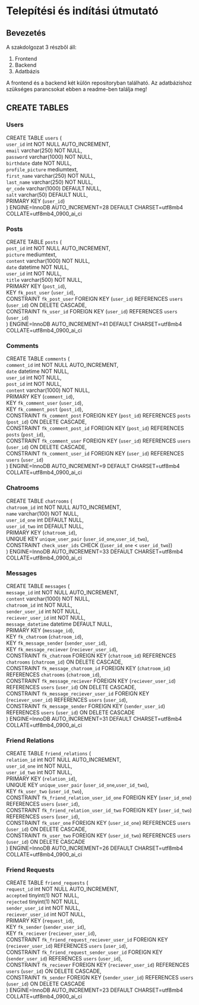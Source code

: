 # Telepítési és indítási útmutató
## Bevezetés
A szakdolgozat 3 részből áll:
1. Frontend
2. Backend
3. Adatbázis

A frontend és a backend két külön repositoryban található. Az adatbázishoz szükséges parancsokat ebben a readme-ben találja meg!

## CREATE TABLES

### Users
CREATE TABLE `users` (<br>
  `user_id` int NOT NULL AUTO_INCREMENT,<br>
  `email` varchar(250) NOT NULL,<br>
  `password` varchar(1000) NOT NULL,<br>
  `birthdate` date NOT NULL,<br>
  `profile_picture` mediumtext,<br>
  `first_name` varchar(250) NOT NULL,<br>
  `last_name` varchar(250) NOT NULL,<br>
  `qr_code` varchar(1000) DEFAULT NULL,<br>
  `salt` varchar(50) DEFAULT NULL,<br>
  PRIMARY KEY (`user_id`)<br>
) ENGINE=InnoDB AUTO_INCREMENT=28 DEFAULT CHARSET=utf8mb4 COLLATE=utf8mb4_0900_ai_ci<br>

### Posts
CREATE TABLE `posts` (<br>
  `post_id` int NOT NULL AUTO_INCREMENT,<br>
  `picture` mediumtext,<br>
  `content` varchar(1000) NOT NULL,<br>
  `date` datetime NOT NULL,<br>
  `user_id` int NOT NULL,<br>
  `title` varchar(500) NOT NULL,<br>
  PRIMARY KEY (`post_id`),<br>
  KEY `fk_post_user` (`user_id`),<br>
  CONSTRAINT `fk_post_user` FOREIGN KEY (`user_id`) REFERENCES `users` (`user_id`) ON DELETE CASCADE,<br>
  CONSTRAINT `fk_user_id` FOREIGN KEY (`user_id`) REFERENCES `users` (`user_id`)<br>
) ENGINE=InnoDB AUTO_INCREMENT=41 DEFAULT CHARSET=utf8mb4 COLLATE=utf8mb4_0900_ai_ci<br>

### Comments
CREATE TABLE `comments` (<br>
  `comment_id` int NOT NULL AUTO_INCREMENT,<br>
  `date` datetime NOT NULL,<br>
  `user_id` int NOT NULL,<br>
  `post_id` int NOT NULL,<br>
  `content` varchar(1000) NOT NULL,<br>
  PRIMARY KEY (`comment_id`),<br>
  KEY `fk_comment_user` (`user_id`),<br>
  KEY `fk_comment_post` (`post_id`),<br>
  CONSTRAINT `fk_comment_post` FOREIGN KEY (`post_id`) REFERENCES `posts` (`post_id`) ON DELETE CASCADE,<br>
  CONSTRAINT `fk_comment_post_id` FOREIGN KEY (`post_id`) REFERENCES `posts` (`post_id`),<br>
  CONSTRAINT `fk_comment_user` FOREIGN KEY (`user_id`) REFERENCES `users` (`user_id`) ON DELETE CASCADE,<br>
  CONSTRAINT `fk_comment_user_id` FOREIGN KEY (`user_id`) REFERENCES `users` (`user_id`)<br>
) ENGINE=InnoDB AUTO_INCREMENT=9 DEFAULT CHARSET=utf8mb4 COLLATE=utf8mb4_0900_ai_ci<br>

### Chatrooms<br>
CREATE TABLE `chatrooms` (<br>
  `chatroom_id` int NOT NULL AUTO_INCREMENT,<br>
  `name` varchar(100) NOT NULL,<br>
  `user_id_one` int DEFAULT NULL,<br>
  `user_id_two` int DEFAULT NULL,<br>
  PRIMARY KEY (`chatroom_id`),<br>
  UNIQUE KEY `unique_user_pair` (`user_id_one`,`user_id_two`),<br>
  CONSTRAINT `check_user_ids` CHECK ((`user_id_one` < `user_id_two`))<br>
) ENGINE=InnoDB AUTO_INCREMENT=33 DEFAULT CHARSET=utf8mb4 COLLATE=utf8mb4_0900_ai_ci<br>

### Messages<br>
 CREATE TABLE `messages` (<br>
  `message_id` int NOT NULL AUTO_INCREMENT,<br>
  `content` varchar(1000) NOT NULL,<br>
  `chatroom_id` int NOT NULL,<br>
  `sender_user_id` int NOT NULL,<br>
  `reciever_user_id` int NOT NULL,<br>
  `message_datetime` datetime DEFAULT NULL,<br>
  PRIMARY KEY (`message_id`),<br>
  KEY `fk_chatroom` (`chatroom_id`),<br>
  KEY `fk_message_sender` (`sender_user_id`),<br>
  KEY `fk_message_reciever` (`reciever_user_id`),<br>
  CONSTRAINT `fk_chatroom` FOREIGN KEY (`chatroom_id`) REFERENCES `chatrooms` (`chatroom_id`) ON DELETE CASCADE,<br>
  CONSTRAINT `fk_message_chatroom_id` FOREIGN KEY (`chatroom_id`) REFERENCES `chatrooms` (`chatroom_id`),<br>
  CONSTRAINT `fk_message_reciever` FOREIGN KEY (`reciever_user_id`) REFERENCES `users` (`user_id`) ON DELETE CASCADE,<br>
  CONSTRAINT `fk_message_reciever_user_id` FOREIGN KEY (`reciever_user_id`) REFERENCES `users` (`user_id`),<br>
  CONSTRAINT `fk_message_sender` FOREIGN KEY (`sender_user_id`) REFERENCES `users` (`user_id`) ON DELETE CASCADE<br>
) ENGINE=InnoDB AUTO_INCREMENT=31 DEFAULT CHARSET=utf8mb4 COLLATE=utf8mb4_0900_ai_ci<br>

### Friend Relations
CREATE TABLE `friend_relations` (<br>
  `relation_id` int NOT NULL AUTO_INCREMENT,<br>
  `user_id_one` int NOT NULL,<br>
  `user_id_two` int NOT NULL,<br>
  PRIMARY KEY (`relation_id`),<br>
  UNIQUE KEY `unique_user_pair` (`user_id_one`,`user_id_two`),<br>
  KEY `fk_user_two` (`user_id_two`),<br>
  CONSTRAINT `fk_friend_relation_user_id_one` FOREIGN KEY (`user_id_one`) REFERENCES `users` (`user_id`),<br>
  CONSTRAINT `fk_friend_relation_user_id_two` FOREIGN KEY (`user_id_two`) REFERENCES `users` (`user_id`),<br>
  CONSTRAINT `fk_user_one` FOREIGN KEY (`user_id_one`) REFERENCES `users` (`user_id`) ON DELETE CASCADE,<br>
  CONSTRAINT `fk_user_two` FOREIGN KEY (`user_id_two`) REFERENCES `users` (`user_id`) ON DELETE CASCADE<br>
) ENGINE=InnoDB AUTO_INCREMENT=26 DEFAULT CHARSET=utf8mb4 COLLATE=utf8mb4_0900_ai_ci<br>

### Friend Requests
CREATE TABLE `friend_requests` (<br>
  `request_id` int NOT NULL AUTO_INCREMENT,<br>
  `accepted` tinyint(1) NOT NULL,<br>
  `rejected` tinyint(1) NOT NULL,<br>
  `sender_user_id` int NOT NULL,<br>
  `reciever_user_id` int NOT NULL,<br>
  PRIMARY KEY (`request_id`),<br>
  KEY `fk_sender` (`sender_user_id`),<br>
  KEY `fk_reciever` (`reciever_user_id`),<br>
  CONSTRAINT `fk_friend_request_reciever_user_id` FOREIGN KEY (`reciever_user_id`) REFERENCES `users` (`user_id`),<br>
  CONSTRAINT `fk_friend_request_sender_user_id` FOREIGN KEY (`sender_user_id`) REFERENCES `users` (`user_id`),<br>
  CONSTRAINT `fk_reciever` FOREIGN KEY (`reciever_user_id`) REFERENCES `users` (`user_id`) ON DELETE CASCADE,<br>
  CONSTRAINT `fk_sender` FOREIGN KEY (`sender_user_id`) REFERENCES `users` (`user_id`) ON DELETE CASCADE<br>
) ENGINE=InnoDB AUTO_INCREMENT=23 DEFAULT CHARSET=utf8mb4 COLLATE=utf8mb4_0900_ai_ci<br>





